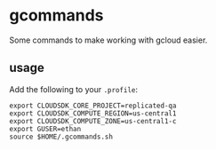 # gcommands

Some commands to make working with gcloud easier.

## usage

Add the following to your `.profile`:

```
export CLOUDSDK_CORE_PROJECT=replicated-qa
export CLOUDSDK_COMPUTE_REGION=us-central1
export CLOUDSDK_COMPUTE_ZONE=us-central1-c
export GUSER=ethan
source $HOME/.gcommands.sh
```
